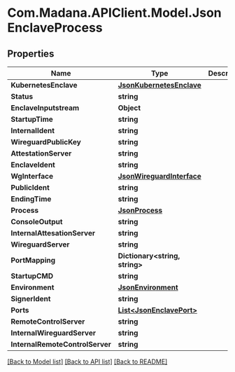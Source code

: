 
# Com.Madana.APIClient.Model.JsonEnclaveProcess

## Properties

Name | Type | Description | Notes
------------ | ------------- | ------------- | -------------
**KubernetesEnclave** | [**JsonKubernetesEnclave**](JsonKubernetesEnclave.md) |  | [optional] 
**Status** | **string** |  | [optional] 
**EnclaveInputstream** | **Object** |  | [optional] 
**StartupTime** | **string** |  | [optional] 
**InternalIdent** | **string** |  | [optional] 
**WireguardPublicKey** | **string** |  | [optional] 
**AttestationServer** | **string** |  | [optional] 
**EnclaveIdent** | **string** |  | [optional] 
**WgInterface** | [**JsonWireguardInterface**](JsonWireguardInterface.md) |  | [optional] 
**PublicIdent** | **string** |  | [optional] 
**EndingTime** | **string** |  | [optional] 
**Process** | [**JsonProcess**](JsonProcess.md) |  | [optional] 
**ConsoleOutput** | **string** |  | [optional] 
**InternalAttesationServer** | **string** |  | [optional] 
**WireguardServer** | **string** |  | [optional] 
**PortMapping** | **Dictionary&lt;string, string&gt;** |  | [optional] 
**StartupCMD** | **string** |  | [optional] 
**Environment** | [**JsonEnvironment**](JsonEnvironment.md) |  | [optional] 
**SignerIdent** | **string** |  | [optional] 
**Ports** | [**List&lt;JsonEnclavePort&gt;**](JsonEnclavePort.md) |  | [optional] 
**RemoteControlServer** | **string** |  | [optional] 
**InternalWireguardServer** | **string** |  | [optional] 
**InternalRemoteControlServer** | **string** |  | [optional] 

[[Back to Model list]](../README.md#documentation-for-models)
[[Back to API list]](../README.md#documentation-for-api-endpoints)
[[Back to README]](../README.md)


